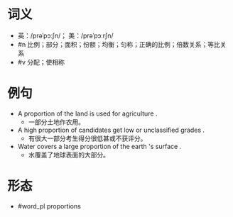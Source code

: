 # 词义
- 英：/prəˈpɔːʃn/； 美：/prəˈpɔːrʃn/
- #n 比例；部分；面积；份额；均衡；匀称；正确的比例；倍数关系；等比关系
- #v 分配；使相称
# 例句
- A proportion of the land is used for agriculture .
	- 一部分土地作农用。
- A high proportion of candidates get low or unclassified grades .
	- 有很大一部分考生得分很低甚或不获评分。
- Water covers a large proportion of the earth 's surface .
	- 水覆盖了地球表面的大部分。
# 形态
- #word_pl proportions
